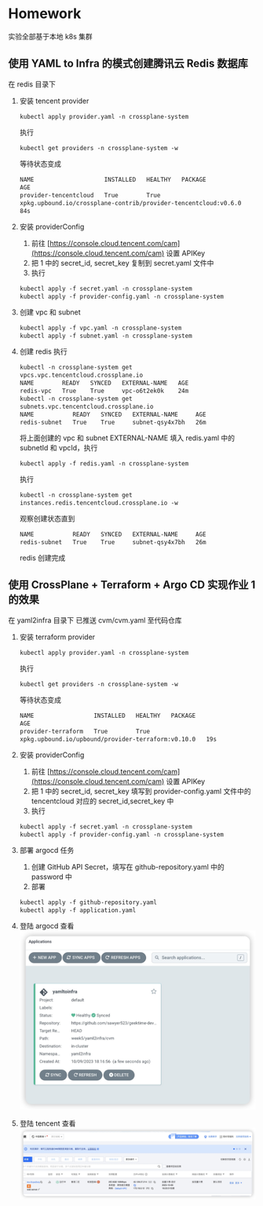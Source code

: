 # Homework
实验全部基于本地 k8s 集群
## 使用 YAML to Infra 的模式创建腾讯云 Redis 数据库
在 redis 目录下
1. 安装 tencent provider
    ```shell
    kubectl apply provider.yaml -n crossplane-system
    ```
    
    执行
    ```shell
    kubectl get providers -n crossplane-system -w
    ```
    等待状态变成
    ```shell
    NAME                    INSTALLED   HEALTHY   PACKAGE                                                           AGE    
    provider-tencentcloud   True        True      xpkg.upbound.io/crossplane-contrib/provider-tencentcloud:v0.6.0   84s
    ```

1. 安装 providerConfig
    1. 前往 [https://console.cloud.tencent.com/cam](https://console.cloud.tencent.com/cam) 设置 APIKey
    2. 把 1 中的 secret_id, secret_key 复制到 secret.yaml 文件中
    3. 执行
    ```shell
    kubectl apply -f secret.yaml -n crossplane-system
    kubectl apply -f provider-config.yaml -n crossplane-system
    ```

1. 创建 vpc 和 subnet
    ```shell
    kubectl apply -f vpc.yaml -n crossplane-system
    kubectl apply -f subnet.yaml -n crossplane-system
    ```
    

1. 创建 redis
    执行
    ```shell
    kubectl -n crossplane-system get vpcs.vpc.tencentcloud.crossplane.io
    NAME        READY   SYNCED   EXTERNAL-NAME   AGE
    redis-vpc   True    True     vpc-o6t2ek0k    24m
    kubectl -n crossplane-system get subnets.vpc.tencentcloud.crossplane.io
    NAME           READY   SYNCED   EXTERNAL-NAME     AGE
    redis-subnet   True    True     subnet-qsy4x7bh   26m

    ```
    将上面创建的 vpc 和 subnet EXTERNAL-NAME 填入 redis.yaml 中的 subnetId 和 vpcId，执行 
    ```shell
    kubectl apply -f redis.yaml -n crossplane-system
    ```
    执行
    ```shell
    kubectl -n crossplane-system get instances.redis.tencentcloud.crossplane.io -w
    ```
    观察创建状态直到
    ```shell
    NAME           READY   SYNCED   EXTERNAL-NAME     AGE
    redis-subnet   True    True     subnet-qsy4x7bh   26m
    ```
    
    redis 创建完成

## 使用 CrossPlane + Terraform + Argo CD 实现作业 1 的效果

在 yaml2infra 目录下
已推送 cvm/cvm.yaml 至代码仓库
1. 安装 terraform provider
    ```shell
    kubectl apply provider.yaml -n crossplane-system
    ```
    
    执行
    ```shell
    kubectl get providers -n crossplane-system -w
    ```
    等待状态变成
    ```shell
    NAME                 INSTALLED   HEALTHY   PACKAGE                                              AGE
    provider-terraform   True        True      xpkg.upbound.io/upbound/provider-terraform:v0.10.0   19s
    ```

1.  安装 providerConfig
    1. 前往 [https://console.cloud.tencent.com/cam](https://console.cloud.tencent.com/cam) 设置 APIKey
    2. 把 1 中的 secret_id, secret_key 填写到 provider-config.yaml 文件中的 tencentcloud   对应的 secret_id,secret_key 中
    3. 执行
    ```shell
    kubectl apply -f secret.yaml -n crossplane-system
    kubectl apply -f provider-config.yaml -n crossplane-system
    ```

1. 部署 argocd 任务
    1. 创建 GitHub API Secret，填写在 github-repository.yaml 中的 password 中
    2. 部署
    ```shell
    kubectl apply -f github-repository.yaml
    kubectl apply -f application.yaml
    ```

1. 登陆 argocd 查看
     ![](assets/16968466656320.jpg)

1. 登陆 tencent 查看
    ![](assets/16968470996823.jpg)
